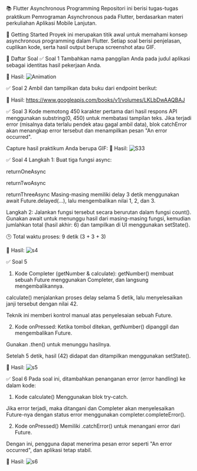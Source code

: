📚 Flutter Asynchronous Programming
Repositori ini berisi tugas-tugas praktikum Pemrograman Asynchronous pada Flutter, berdasarkan materi perkuliahan Aplikasi Mobile Lanjutan.

🚀 Getting Started
Proyek ini merupakan titik awal untuk memahami konsep asynchronous programming dalam Flutter. Setiap soal berisi penjelasan, cuplikan kode, serta hasil output berupa screenshot atau GIF.

📝 Daftar Soal
✅ Soal 1
Tambahkan nama panggilan Anda pada judul aplikasi sebagai identitas hasil pekerjaan Anda.

📸 Hasil:
![Animation](https://github.com/user-attachments/assets/9e0e4eb4-d925-4a6e-99a8-2ef77d743459)


✅ Soal 2
Ambil dan tampilkan data buku dari endpoint berikut:

📸 Hasil:
https://www.googleapis.com/books/v1/volumes/LKLbDwAAQBAJ



✅ Soal 3
Kode memotong 450 karakter pertama dari hasil respons API menggunakan substring(0, 450) untuk membatasi tampilan teks. Jika terjadi error (misalnya data terlalu pendek atau gagal ambil data), blok catchError akan menangkap error tersebut dan menampilkan pesan "An error occurred".

Capture hasil praktikum Anda berupa GIF:
📸 Hasil:
![S33](https://github.com/user-attachments/assets/0dd9ac70-396d-4001-803e-ab013184857a)



✅ Soal 4
Langkah 1:
Buat tiga fungsi async:

returnOneAsync

returnTwoAsync

returnThreeAsync
Masing-masing memiliki delay 3 detik menggunakan await Future.delayed(...), lalu mengembalikan nilai 1, 2, dan 3.

Langkah 2:
Jalankan fungsi tersebut secara berurutan dalam fungsi count(). Gunakan await untuk menunggu hasil dari masing-masing fungsi, kemudian jumlahkan total (hasil akhir: 6) dan tampilkan di UI menggunakan setState().

🕒 Total waktu proses: 9 detik (3 + 3 + 3)

📸 Hasil:
![s4](https://github.com/user-attachments/assets/768dbb36-2ef4-4f3a-af3a-db9ec159d8b0)


✅ Soal 5
1. Kode Completer (getNumber & calculate):
getNumber() membuat sebuah Future menggunakan Completer, dan langsung mengembalikannya.

calculate() menjalankan proses delay selama 5 detik, lalu menyelesaikan janji tersebut dengan nilai 42.

Teknik ini memberi kontrol manual atas penyelesaian sebuah Future.

2. Kode onPressed:
Ketika tombol ditekan, getNumber() dipanggil dan mengembalikan Future.

Gunakan .then() untuk menunggu hasilnya.

Setelah 5 detik, hasil (42) didapat dan ditampilkan menggunakan setState().

📸 Hasil:
![s5](https://github.com/user-attachments/assets/a08cc6b3-6052-4f2a-aa29-4c9bcb31ce86)



✅ Soal 6
Pada soal ini, ditambahkan penanganan error (error handling) ke dalam kode:

1. Kode calculate()
Menggunakan blok try-catch.

Jika error terjadi, maka ditangani dan Completer akan menyelesaikan Future-nya dengan status error menggunakan completer.completeError().

2. Kode onPressed()
Memiliki .catchError() untuk menangani error dari Future.

Dengan ini, pengguna dapat menerima pesan error seperti "An error occurred", dan aplikasi tetap stabil.

📸 Hasil:
![s6](https://github.com/user-attachments/assets/e6659763-a5cc-4728-a858-9c6152be1061)














